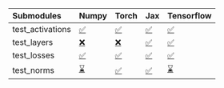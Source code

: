 | Submodules       | Numpy                                                                                                                           | Torch                                                                                                                           | Jax                                                                                                                             | Tensorflow                                                                                                                      |
|:-----------------|:--------------------------------------------------------------------------------------------------------------------------------|:--------------------------------------------------------------------------------------------------------------------------------|:--------------------------------------------------------------------------------------------------------------------------------|:--------------------------------------------------------------------------------------------------------------------------------|
| test_activations | <a href="https://github.com/unifyai/ivy/runs/7851496141?check_suite_focus=true" rel="noopener noreferrer" target="_blank">✅</a> | <a href="https://github.com/unifyai/ivy/runs/7851496390?check_suite_focus=true" rel="noopener noreferrer" target="_blank">✅</a> | <a href="https://github.com/unifyai/ivy/runs/7851496595?check_suite_focus=true" rel="noopener noreferrer" target="_blank">✅</a> | <a href="https://github.com/unifyai/ivy/runs/7851496825?check_suite_focus=true" rel="noopener noreferrer" target="_blank">✅</a> |
| test_layers      | <a href="https://github.com/unifyai/ivy/runs/7851496202?check_suite_focus=true" rel="noopener noreferrer" target="_blank">❌</a> | <a href="https://github.com/unifyai/ivy/runs/7851496457?check_suite_focus=true" rel="noopener noreferrer" target="_blank">❌</a> | <a href="https://github.com/unifyai/ivy/runs/7851496649?check_suite_focus=true" rel="noopener noreferrer" target="_blank">✅</a> | <a href="https://github.com/unifyai/ivy/runs/7851496884?check_suite_focus=true" rel="noopener noreferrer" target="_blank">✅</a> |
| test_losses      | <a href="https://github.com/unifyai/ivy/runs/7851496269?check_suite_focus=true" rel="noopener noreferrer" target="_blank">✅</a> | <a href="https://github.com/unifyai/ivy/runs/7851496508?check_suite_focus=true" rel="noopener noreferrer" target="_blank">✅</a> | <a href="https://github.com/unifyai/ivy/runs/7851496713?check_suite_focus=true" rel="noopener noreferrer" target="_blank">✅</a> | <a href="https://github.com/unifyai/ivy/runs/7851496948?check_suite_focus=true" rel="noopener noreferrer" target="_blank">✅</a> |
| test_norms       | <a href="https://github.com/unifyai/ivy/runs/7851496331?check_suite_focus=true" rel="noopener noreferrer" target="_blank">⌛</a> | <a href="https://github.com/unifyai/ivy/runs/7851496562?check_suite_focus=true" rel="noopener noreferrer" target="_blank">✅</a> | <a href="https://github.com/unifyai/ivy/runs/7851496763?check_suite_focus=true" rel="noopener noreferrer" target="_blank">✅</a> | <a href="https://github.com/unifyai/ivy/runs/7851496998?check_suite_focus=true" rel="noopener noreferrer" target="_blank">⌛</a> |